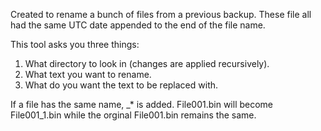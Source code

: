 Created to rename a bunch of files from a previous backup.
These file all had the same UTC date appended to the end of the file name.

This tool asks you three things:
1. What directory to look in (changes are applied recursively).
2. What text you want to rename.
3. What do you want the text to be replaced with.

If a file has the same name, _* is added.
  File001.bin will become File001_1.bin while the orginal File001.bin remains the same.
